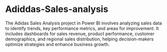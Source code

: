 # Adiddas-Sales-analysis
The Adidas Sales Analysis project in Power BI involves analyzing sales data to identify trends, key performance metrics, and areas for improvement. It includes dashboards for sales revenue, product performance, customer demographics, and regional sales distribution, helping decision-makers optimize strategies and enhance business growth.
